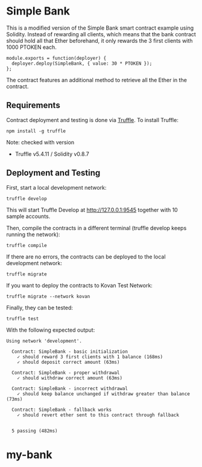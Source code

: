 # Simple Bank

This is a modified version of the Simple Bank smart contract example using Solidity. 
Instead of rewarding all clients, which means that the bank contract should hold all that Ether beforehand,
it only rewards the 3 first clients with 1000 PTOKEN each. 

```
module.exports = function(deployer) {
  deployer.deploy(SimpleBank, { value: 30 * PTOKEN });
};
```

The contract features an additional method to retrieve all the Ether in the contract.

## Requirements

Contract deployment and testing is done via [Truffle](https://truffleframework.com/). To install Truffle:

```
npm install -g truffle
```

Note: checked with version

* Truffle v5.4.11 / Solidity v0.8.7

## Deployment and Testing

First, start a local development network:

```
truffle develop
```

This will start Truffle Develop at http://127.0.0.1:9545 together with 10 sample accounts.

Then, compile the contracts in a different terminal (truffle develop keeps running the network):

```
truffle compile
```

If there are no errors, the contracts can be deployed to the local development network:

```
truffle migrate
```

If you want to deploy the contracts to Kovan Test Network:

```
truffle migrate --network kovan
```

Finally, they can be tested:

```
truffle test
```

With the following expected output:

```
Using network 'development'.

  Contract: SimpleBank - basic initialization
    ✓ should reward 3 first clients with 1 balance (168ms)
    ✓ should deposit correct amount (63ms)

  Contract: SimpleBank - proper withdrawal
    ✓ should withdraw correct amount (63ms)

  Contract: SimpleBank - incorrect withdrawal
    ✓ should keep balance unchanged if withdraw greater than balance (73ms)

  Contract: SimpleBank - fallback works
    ✓ should revert ether sent to this contract through fallback


  5 passing (482ms)
```
# my-bank
